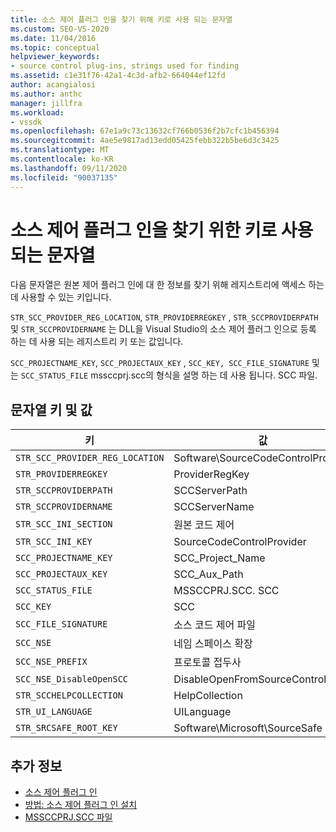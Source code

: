 ```yaml
---
title: 소스 제어 플러그 인을 찾기 위해 키로 사용 되는 문자열
ms.custom: SEO-VS-2020
ms.date: 11/04/2016
ms.topic: conceptual
helpviewer_keywords:
- source control plug-ins, strings used for finding
ms.assetid: c1e31f76-42a1-4c3d-afb2-664044ef12fd
author: acangialosi
ms.author: anthc
manager: jillfra
ms.workload:
- vssdk
ms.openlocfilehash: 67e1a9c73c13632cf766b0536f2b7cfc1b456394
ms.sourcegitcommit: 4ae5e9817ad13edd05425febb322b5be6d3c3425
ms.translationtype: MT
ms.contentlocale: ko-KR
ms.lasthandoff: 09/11/2020
ms.locfileid: "90037135"
---
```

# <a name="strings-used-as-keys-for-finding-a-source-control-plug-in"></a>소스 제어 플러그 인을 찾기 위한 키로 사용되는 문자열
다음 문자열은 원본 제어 플러그 인에 대 한 정보를 찾기 위해 레지스트리에 액세스 하는 데 사용할 수 있는 키입니다.

 `STR_SCC_PROVIDER_REG_LOCATION`, `STR_PROVIDERREGKEY` , `STR_SCCPROVIDERPATH` 및 `STR_SCCPROVIDERNAME` 는 DLL을 Visual Studio의 소스 제어 플러그 인으로 등록 하는 데 사용 되는 레지스트리 키 또는 값입니다.

 `SCC_PROJECTNAME_KEY`, `SCC_PROJECTAUX_KEY` , `SCC_KEY, SCC_FILE_SIGNATURE` 및는 `SCC_STATUS_FILE` mssccprj.scc의 형식을 설명 하는 데 사용 됩니다. SCC 파일.

## <a name="string-keys-and-values"></a>문자열 키 및 값

|키|값|
|---------|-----------|
|`STR_SCC_PROVIDER_REG_LOCATION`|Software\SourceCodeControlProvider|
|`STR_PROVIDERREGKEY`|ProviderRegKey|
|`STR_SCCPROVIDERPATH`|SCCServerPath|
|`STR_SCCPROVIDERNAME`|SCCServerName|
|`STR_SCC_INI_SECTION`|원본 코드 제어|
|`STR_SCC_INI_KEY`|SourceCodeControlProvider|
|`SCC_PROJECTNAME_KEY`|SCC_Project_Name|
|`SCC_PROJECTAUX_KEY`|SCC_Aux_Path|
|`SCC_STATUS_FILE`|MSSCCPRJ.SCC. SCC|
|`SCC_KEY`|SCC|
|`SCC_FILE_SIGNATURE`|소스 코드 제어 파일|
|`SCC_NSE`|네임 스페이스 확장|
|`SCC_NSE_PREFIX`|프로토콜 접두사|
|`SCC_NSE_DisableOpenSCC`|DisableOpenFromSourceControl|
|`STR_SCCHELPCOLLECTION`|HelpCollection|
|`STR_UI_LANGUAGE`|UILanguage|
|`STR_SRCSAFE_ROOT_KEY`|Software\Microsoft\SourceSafe|

## <a name="see-also"></a>추가 정보
- [소스 제어 플러그 인](../extensibility/source-control-plug-ins.md)
- [방법: 소스 제어 플러그 인 설치](../extensibility/internals/how-to-install-a-source-control-plug-in.md)
- [MSSCCPRJ.SCC 파일](../extensibility/mssccprj-scc-file.md)
